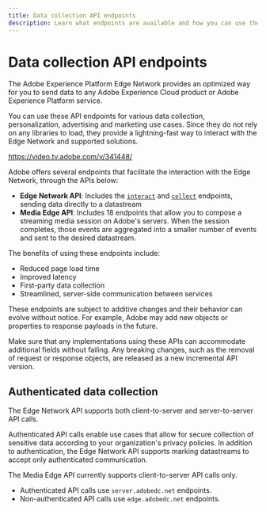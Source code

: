 ```yaml
---
title: Data collection API endpoints
description: Learn what endpoints are available and how you can use them.
---
```

# Data collection API endpoints

The Adobe Experience Platform Edge Network provides an optimized way for you to send data to any Adobe Experience Cloud product or Adobe Experience Platform service.

You can use these API endpoints for various data collection, personalization, advertising and marketing use cases. Since they do not rely on any libraries to load, they provide a lightning-fast way to interact with the Edge Network and supported solutions.

<Embed slots="video"/>

https://video.tv.adobe.com/v/341448/

Adobe offers several endpoints that facilitate the interaction with the Edge Network, through the APIs below:

* **Edge Network API**: Includes the [`interact`](interact/index.md) and [`collect`](collect/index.md) endpoints, sending data directly to a datastream
* **Media Edge API**: Includes 18 endpoints that allow you to compose a streaming media session on Adobe's servers. When the session completes, those events are aggregated into a smaller number of events and sent to the desired datastream.

The benefits of using these endpoints include:

* Reduced page load time
* Improved latency
* First-party data collection
* Streamlined, server-side communication between services

<InlineAlert variant="warning" slots="text" />

These endpoints are subject to additive changes and their behavior can evolve without notice. For example, Adobe may add new objects or properties to response payloads in the future.

Make sure that any implementations using these APIs can accommodate additional fields without failing. Any breaking changes, such as the removal of request or response objects, are released as a new incremental API version.

## Authenticated data collection

The Edge Network API supports both client-to-server and server-to-server API calls.

Authenticated API calls enable use cases that allow for secure collection of sensitive data according to your organization's privacy policies. In addition to authentication, the Edge Network API supports marking datastreams to accept only authenticated communication.

The Media Edge API currently supports client-to-server API calls only.

* Authenticated API calls use `server.adobedc.net` endpoints.
* Non-authenticated API calls use `edge.adobedc.net` endpoints.
